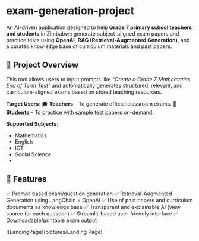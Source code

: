 # exam-generation-project

An AI-driven application designed to help **Grade 7 primary school teachers and students** in Zimbabwe generate subject-aligned exam papers and practice tests using **OpenAI**, **RAG (Retrieval-Augmented Generation)**, and a curated knowledge base of curriculum materials and past papers.

## 📌 Project Overview

This tool allows users to input prompts like _"Create a Grade 7 Mathematics End of Term Test"_ and automatically generates structured, relevant, and curriculum-aligned exams based on stored teaching resources.

**Target Users**:
🎓 **Teachers** – To generate official classroom exams.
📘 **Students** – To practice with sample test papers on-demand.

**Supported Subjects**:
- Mathematics
- English
- ICT
- Social Science
- 
## 🚀 Features
✅ Prompt-based exam/question generation
✅ Retrieval-Augmented Generation using LangChain + OpenAI
✅ Use of past papers and curriculum documents as knowledge base
✅ Transparent and explainable AI (view source for each question)
✅ Streamlit-based user-friendly interface
✅ Downloadable/printable exam output

![LandingPage](pictures/Landing Page)
